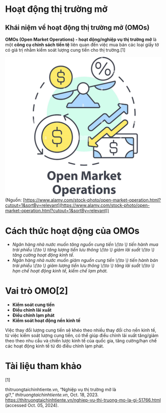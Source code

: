 # Hoạt động thị trường mở
## Khái niệm về hoạt động thị trường mở (OMOs)

**OMOs (Open Market Operations) - hoạt động/nghiệp vụ thị trường mở** là một **công cụ chính sách tiền tệ** liên quan đến việc mua bán các loại giấy tờ có giá trị nhằm kiểm soát lượng cung tiền cho thị trường.[1]

![OMOs](assets/images/ky-thuat-tai-chinh/4-OMOs.png)
(Nguồn: [https://www.alamy.com/stock-photo/open-market-operation.html?cutout=1&sortBy=relevant](https://www.alamy.com/stock-photo/open-market-operation.html?cutout=1&sortBy=relevant))

# Cách thức hoạt động của OMOs

* *Ngân hàng nhà nước muốn tăng nguồn cung tiền \\(\to \\) tiến hành mua trái phiếu \\(\to \\) tăng lượng tiền lưu thông \\(\to \\) giảm lãi suất \\(\to \\) tăng cường hoạt động kinh tế.*
* *Ngân hàng nhà nước muốn giảm nguồn cung tiền \\(\to \\) tiến hành bán trái phiếu \\(\to \\) giảm lượng tiền lưu thông \\(\to \\) tăng lãi suất \\(\to \\) hạn chế hoạt động kinh tế, kiềm chế lạm phát.*

# Vai trò OMO[2]

* **Kiểm soát cung tiền**
* **Điều chỉnh lãi xuất**
* **Điều chỉnh lạm phát**
* **Kiểm soát hoạt động nền kinh tế**

Việc thay đổi lượng cung tiền sẽ khéo theo nhiều thay đổi cho nền kinh tế, từ việc kiểm soát lượng cung tiền, có thể giúp điều chỉnh lãi xuất tăng/giảm theo theo nhu cầu và chiến lược kinh tế của quốc gia, tăng cường/hạn chế các hoạt động kinh tế từ đó điều chỉnh lạm phát.
# Tài liệu tham khảo
[1]

thitruongtaichinhtiente.vn, “Nghiệp vụ thị trường mở là gì?,” _thitruongtaichinhtiente.vn_, Oct. 18, 2023. https://thitruongtaichinhtiente.vn/nghiep-vu-thi-truong-mo-la-gi-51766.html (accessed Oct. 05, 2024).
‌
‌
‌